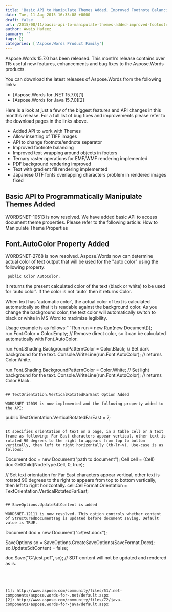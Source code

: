 ```yaml
---
title: 'Basic API to Manipulate Themes Added, Improved Footnote Balancing, PDF Background Rendering and Many other Improvements Added in Aspose.Words 15.7.0'
date: Tue, 11 Aug 2015 16:33:08 +0000
draft: false
url: /2015/08/11/basic-api-to-manipulate-themes-added-improved-footnote-balancing-pdf-background-rendering-and-many-other-improvements-added-in-aspose.words-15.7.0/
author: Awais Hafeez
summary: ''
tags: []
categories: ['Aspose.Words Product Family']
---
```


[](http://www.aspose.com/.net/word-component.aspx)Aspose.Words 15.7.0 has been released. This month’s release contains over 115 useful new features, enhancements and bug fixes to the Aspose.Words products.

You can download the latest releases of Aspose.Words from the following links:

*   [Aspose.Words for .NET 15.7.0][1]
*   [Aspose.Words for Java 15.7.0][2]

Here is a look at just a few of the biggest features and API changes in this month’s release. For a full list of bug fixes and improvements please refer to the download pages in the links above.

*   Added API to work with Themes
*   Allow inserting of TIFF images
*   API to change footnote/endnote separator
*   Improved footnote balancing
*   Improved text wrapping around objects in footers
*   Ternary raster operations for EMF/WMF rendering implemented
*   PDF background rendering improved
*   Text with gradient fill rendering implemented
*   Japanese OTF fonts overlapping characters problem in rendered images fixed

## Basic API to Programmatically Manipulate Themes Added

WORDSNET-10513 is now resolved. We have added basic API to access document theme properties. Please refer to the following article: How to Manipulate Theme Properties

## Font.AutoColor Property Added

WORDSNET-2768 is now resolved. Aspose.Words now can determine actual color of text output that will be used for the "auto color" using the following property:

```
 public Color AutoColor; 
```

It returns the present calculated color of the text (black or white) to be used for 'auto color'. If the color is not 'auto' then it returns Color.

When text has 'automatic color', the actual color of text is calculated automatically so that it is readable against the background color. As you change the background color, the text color will automatically switch to black or white in MS Word to maximize legibility.

Usage example is as follows:```
 Run run = new Run(new Document());
run.Font.Color = Color.Empty; // Remove direct color, so it can be calculated automatically with Font.AutoColor.
            
run.Font.Shading.BackgroundPatternColor = Color.Black; // Set dark background for the text.
Console.WriteLine(run.Font.AutoColor); // returns Color.White.

run.Font.Shading.BackgroundPatternColor = Color.White; // Set light background for the text.
Console.WriteLine(run.Font.AutoColor); // returns Color.Black. 
```

## TextOrientation.VerticalRotatedFarEast Option Added

WORDSNET-12039 is now implemented and the following property added to the API:

```
 public TextOrientation.VerticalRotatedFarEast = 7; 
```

It specifies orientation of text on a page, in a table cell or a text frame as following: Far East characters appear vertical, other text is rotated 90 degrees to the right to appears from top to bottom vertically, then left to right horizontally (tb-lr-v). Use-case is as follows:

```
 Document doc = new Document("path to document");
Cell cell = (Cell) doc.GetChild(NodeType.Cell, 0, true);
 
// Set text orientation for Far East characters appear vertical, other text is rotated 90 degrees to the right to appears from top to bottom vertically, then left to right horizontally.
cell.CellFormat.Orientation = TextOrientation.VerticalRotatedFarEast; 
```

## SaveOptions.UpdateSdtContent is added

WORDSNET-12111 is now resolved. This option controls whether content of StructuredDocumentTag is updated before document saving. Default value is TRUE.

```
 Document doc = new Document("c:\test.docx");
 
SaveOptions so = SaveOptions.CreateSaveOptions(SaveFormat.Docx);            
so.UpdateSdtContent = false;
 
doc.Save("C:\test.pdf", so);            // SDT content will not be updated and rendered as is. 
```




[1]: http://www.aspose.com/community/files/51/.net-components/aspose.words-for-.net/default.aspx
[2]: http://www.aspose.com/community/files/72/java-components/aspose.words-for-java/default.aspx




